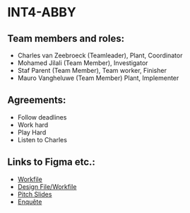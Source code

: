 # INT4-ABBY

## Team members and roles:
- Charles van Zeebroeck (Teamleader), Plant, Coordinator
- Mohamed Jilali (Team Member), Investigator
- Staf Parent (Team Member), Team worker, Finisher
- Mauro Vangheluwe (Team Member) Plant, Implementer

## Agreements:
- Follow deadlines
- Work hard
- Play Hard
- Listen to Charles


## Links to Figma etc.:
- [Workfile](https://www.figma.com/board/QsNP14z0oYAPfrKQBxgS6Q/CMD-X-DEVINE-WORKFILE?node-id=159-1152&t=1GFBYOWRCulsJTC9-1)
- [Design File/Workfile](https://www.figma.com/design/IIeBpTzVJpU67I5IfBweCF/Abby-INT4?node-id=996-587&t=jalw8Obr2STRyezK-1)
- [Pitch Slides](https://www.figma.com/slides/xZWxGbe8TYjDWNYRUDr2W6/CMD-X-DEVINE-SLIDES?node-id=1-42&t=3gaXSKJYDmBm14mQ-1)
- [Enquête](https://docs.google.com/spreadsheets/d/1DUQ5iSlm7iHo55ZsppOm2CdH1_uFK9XG5ezjbgTJ6LA/edit?usp=sharing)
